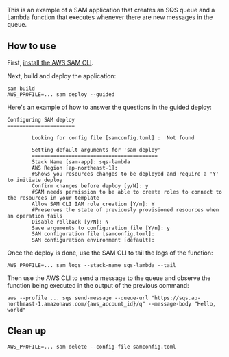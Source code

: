 This is an example of a SAM application that creates an SQS queue and a Lambda function that executes whenever there are new messages in the queue.

## How to use
First, [install the AWS SAM CLI](https://docs.aws.amazon.com/serverless-application-model/latest/developerguide/install-sam-cli.html).

Next, build and deploy the application:
```
sam build
AWS_PROFILE=... sam deploy --guided
```
Here's an example of how to answer the questions in the guided deploy:
```
Configuring SAM deploy
======================

        Looking for config file [samconfig.toml] :  Not found

        Setting default arguments for 'sam deploy'
        =========================================
        Stack Name [sam-app]: sqs-lambda
        AWS Region [ap-northeast-1]:
        #Shows you resources changes to be deployed and require a 'Y' to initiate deploy
        Confirm changes before deploy [y/N]: y
        #SAM needs permission to be able to create roles to connect to the resources in your template
        Allow SAM CLI IAM role creation [Y/n]: Y
        #Preserves the state of previously provisioned resources when an operation fails
        Disable rollback [y/N]: N
        Save arguments to configuration file [Y/n]: y
        SAM configuration file [samconfig.toml]:
        SAM configuration environment [default]:

```
Once the deploy is done, use the SAM CLI to tail the logs of the function:
```
AWS_PROFILE=... sam logs --stack-name sqs-lambda --tail
```
Then use the AWS CLI to send a message to the queue and observe the function being executed in the output of the previous command:
```
aws --profile ... sqs send-message --queue-url "https://sqs.ap-northeast-1.amazonaws.com/{aws_account_id}/q" --message-body "Hello, world"
```
## Clean up
```
AWS_PROFILE=... sam delete --config-file samconfig.toml
```
